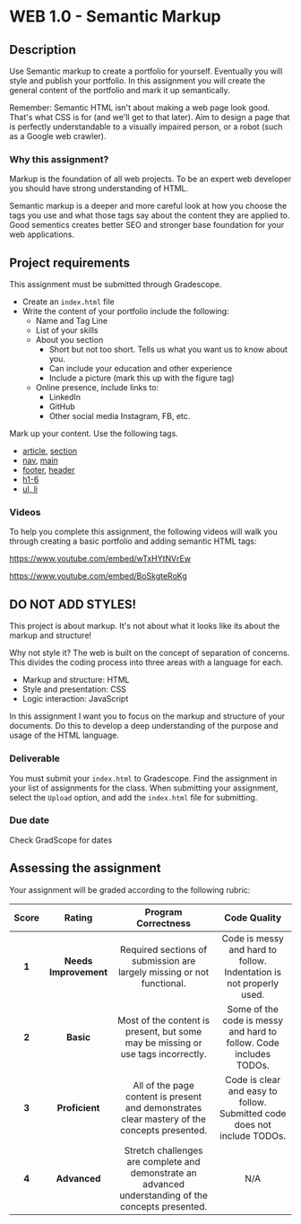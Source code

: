 # WEB 1.0 - Semantic Markup

## Description 

Use Semantic markup to create a portfolio for yourself. Eventually you will style and publish your portfolio. In this assignment you will create the general content of the portfolio and mark it up semantically.

Remember: Semantic HTML isn't about making a web page look good. That's what CSS is for (and we'll get to that later). Aim to design a page that is perfectly understandable to a visually impaired person, or a robot (such as a Google web crawler).

### Why this assignment?

Markup is the foundation of all web projects. To be an expert web developer you should have strong understanding of HTML.

Semantic markup is a deeper and more careful look at how you choose the tags you use and what those tags say about the content they are applied to. Good sementics creates better SEO and stronger base foundation for your web applications.

## Project requirements

This assignment must be submitted through Gradescope.

- Create an `index.html` file
- Write the content of your portfolio include the following: 
    - Name and Tag Line
    - List of your skills
    - About you section
        - Short but not too short. Tells us what you want us to know about you. 
        - Can include your education and other experience
        - Include a picture (mark this up with the figure tag)
    - Online presence, include links to: 
        - LinkedIn
        - GitHub
        - Other social media Instagram, FB, etc.

Mark up your content. Use the following tags.

- [article](https://www.w3schools.com/tags/tag_article.asp), [section](https://www.w3schools.com/tags/tag_section.asp)
- [nav](https://www.w3schools.com/tags/tag_nav.asp), [main](https://www.w3schools.com/tags/tag_main.asp)
- [footer](https://www.w3schools.com/tags/tag_footer.asp), [header](https://www.w3schools.com/tags/tag_header.asp)
- [h1-6](https://www.w3schools.com/tags/tag_hn.asp)
- [ul, li](https://www.w3schools.com/html/html_lists.asp)

### Videos

To help you complete this assignment, the following videos will walk you through creating a basic portfolio and adding semantic HTML tags:

https://www.youtube.com/embed/wTxHYtNVrEw

https://www.youtube.com/embed/BoSkgteRoKg

## DO NOT ADD STYLES!

This project is about markup. It's not about what it looks like its about the markup and structure! 

Why not style it? The web is built on the concept of separation of concerns. This divides the coding process into three areas with a language for each. 

- Markup and structure: HTML
- Style and presentation: CSS
- Logic interaction: JavaScript

In this assignment I want you to focus on the markup and structure of your documents. Do this to develop a deep understanding of the purpose and usage of the HTML language. 

### Deliverable

You must submit your `index.html` to Gradescope. Find the assignment in your list of assignments for the class. When submitting your assignment, select the `Upload` option, and add the `index.html` file for submitting.

### Due date

Check GradScope for dates

## Assessing the assignment

Your assignment will be graded according to the following rubric:

| Score | Rating | Program Correctness | Code Quality |
| :---: | :----: | :---------: | :----------: |
| **1** | **Needs Improvement** | Required sections of submission are largely missing or not functional. | Code is messy and hard to follow. Indentation is not properly used. |
| **2** | **Basic** | Most of the content is present, but some may be missing or use tags incorrectly. | Some of the code is messy and hard to follow. Code includes TODOs. |
| **3** | **Proficient** | All of the page content is present and demonstrates clear mastery of the concepts presented. | Code is clear and easy to follow. Submitted code does not include TODOs. |
| **4** | **Advanced** | Stretch challenges are complete and demonstrate an advanced understanding of the concepts presented. | N/A |
